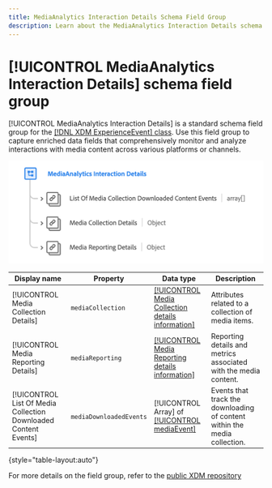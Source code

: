 ```yaml
---
title: MediaAnalytics Interaction Details Schema Field Group
description: Learn about the MediaAnalytics Interaction Details schema field group.
---
```

# [!UICONTROL MediaAnalytics Interaction Details] schema field group

[!UICONTROL MediaAnalytics Interaction Details] is a standard schema field group for the [[!DNL XDM ExperienceEvent] class](../../classes/experienceevent.md). Use this field group to capture enriched data fields that comprehensively monitor and analyze interactions with media content across various platforms or channels.

![A schema diagram of the [!UICONTROL MediaAnalytics Interaction Details] schema field group.](../../images/field-groups/mediaanalytics-interaction.png)

| Display name    | Property | Data type | Description |
|---| --- | --- | --- |
| [!UICONTROL Media Collection Details]  | `mediaCollection` | [[!UICONTROL Media Collection details information]](../../data-types/media-collection-details-information.md) | Attributes related to a collection of media items.  |
| [!UICONTROL Media Reporting Details]  | `mediaReporting` | [[!UICONTROL Media Reporting details information]](../../data-types/media-reporting-details-information.md) | Reporting details and metrics associated with the media content. |
| [!UICONTROL List Of Media Collection Downloaded Content Events]  |  `mediaDownloadedEvents` | [!UICONTROL Array] of [[!UICONTROL mediaEvent]](../../data-types/media-event-information.md) | Events that track the downloading of content within the media collection. |

{style="table-layout:auto"}

For more details on the field group, refer to the [public XDM repository](https://github.com/adobe/xdm/blob/master/components/fieldgroups/experience-event/experienceevent-media-analytics.schema.json)

